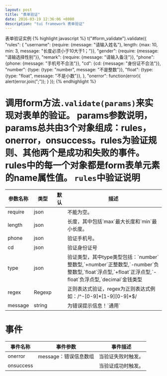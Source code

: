 ```yaml
---
layout: post
title: "表单验证"
date: 2016-03-19 12:36:06 +0800
description: "tui framework 表单验证"
---
```


表单验证实例
{% highlight javascript %}
	t("#form_validate").validate({
		"rules": {
			"username": {require: {message: "请输入姓名"}, length: {max: 10, min: 3, message: "长度必须小于10大于1；"}},
			"gender": {require: {message: "请输选择性别"}},
			"remark": {require: {message: "请输入备注"}},
			"phone": {phone: {message: "手机号不合法"}},
			"cd": {cd: {message: "身份证不合法"}},
			"number": {type: {type: "number", message: "不是整数"}},
			"float": {type: {type: "float", message: "不是小数"}},
		},
		"onerror": function(error){
			alert(error.join(";"));
		}
	});
{% endhighlight %}

调用form方法`.validate(params)`来实现对表单的验证。
params参数说明，params总共由3个对象组成：rules，onerror，onsuccess。rules为验证规则、其他两个是成功和失败的事件。rules中的每一个对象都是form表单元素的name属性值。
`rules`中验证说明
======
<table class="table table-bordered table-responsive">
    <thead>
        <tr>
            <th>参数名称</th>
            <th>类型</th>
            <th>默认</th>
            <th>描述</th>
        </tr>
    </thead>
    <tbody>
        <tr>
            <td>require</td>
            <td>json</td>
            <td></td>
            <td>不能为空。</td>
        </tr>
        <tr>
            <td>length</td>
            <td>json</td>
            <td></td>
            <td>长度，其中包括`max`最大长度和`min`最小长度。</td>
        </tr>
        <tr>
            <td>phone</td>
            <td>json</td>
            <td></td>
            <td>验证手机号。</td>
        </tr>
        <tr>
            <td>cd</td>
            <td>json</td>
            <td></td>
            <td>验证身份证号</td>
        </tr>
        <tr>
            <td>type</td>
            <td>json</td>
            <td></td>
            <td>验证类型，其中type类型包括：`number`整数型,`+number`正整数型,`-number`负整数型,`float`浮点型,`+float`正浮点型,`-float`负浮点型,`decimal`金钱类型</td>
        </tr>
        <tr>
            <td>regex</td>
            <td>Regexp</td>
            <td></td>
            <td>正则表达式验证，regex为正则表达式例如：/^-[0-9]*[1-9][0-9]*$/</td>
        </tr>
        <tr>
            <td>message</td>
            <td>string</td>
            <td></td>
            <td>为错误提示信息！`通用`</td>
        </tr>
    </tbody>
</table>

事件
====
<table class="table table-bordered table-responsive">
    <thead>
        <tr>
            <th>事件名称</th>
            <th>事件参数</th>
            <th>事件描述</th>
        </tr>
    </thead>
    <tbody>
        <tr>
            <td>onerror</td>
            <td>message：错误信息数组</td>
            <td>当验证失败时触发。</td>
        </tr>
        <tr>
            <td>onsuccess</td>
            <td></td>
            <td>当验证成功时触发。</td>
        </tr>
    </tbody>
</table>
